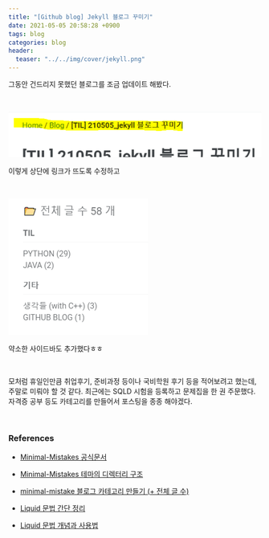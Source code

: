 ```yaml
---
title: "[Github blog] Jekyll 블로그 꾸미기"
date: 2021-05-05 20:58:28 +0900
tags: blog
categories: blog
header:
  teaser: "../../img/cover/jekyll.png"
---
```


그동안 건드리지 못했던 블로그를 조금 업데이트 해봤다. 



<br/>

![image-20210505211403840](../../img/image-20210505211403840.png)

이렇게 상단에 링크가 뜨도록 수정하고



<br/>



![image-20210505211430235](../../img/image-20210505211430235.png)

약소한 사이드바도 추가했다ㅎㅎ

<br/>

모처럼 휴일인만큼 취업후기, 준비과정 등이나 국비학원 후기 등을 적어보려고 했는데, 주말로 미뤄야 할 것 같다. 최근에는 SQLD 시험을 등록하고 문제집을 한 권 주문했다. 자격증 공부 등도 카테고리를 만들어서 포스팅을 종종 해야겠다.



<br>

### References

- [Minimal-Mistakes 공식문서](https://mmistakes.github.io/minimal-mistakes/)

- [Minimal-Mistakes 테마의 디렉터리 구조](https://ansohxxn.github.io/blog/jekyll-directory-structure/)
- [minimal-mistake 블로그 카테고리 만들기 (+ 전체 글 수)](https://ansohxxn.github.io/blog/category/)

- [Liquid 문법 간단 정리](https://ansohxxn.github.io/blog/liquid/)

- [Liquid 문법 개념과 사용법](https://goodgid.github.io/What-is-Liquid-Grammer/)

